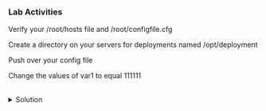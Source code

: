 ### Lab Activities
Verify your /root/hosts file and /root/configfile.cfg

Create a directory on your servers for deployments named /opt/deployment

Push over your config file

Change the values of var1 to equal 111111


<br>
<details>
<summary>Solution</summary>

```plain
cat /root/hosts
```{{exec}}

```plain
cat /root/configfile.cfg
```{{exec}}

Create a Directory on each server named /opt/deployment
```plain
ansible servers -i /root/hosts -m file -a 'path=/opt/deployment state=directory'
```{{exec}}

Copy over your /root/configfile.cfg to that directory
```plain
ansible servers -i /root/hosts -m copy -a 'src=/root/configfile.cfg dest=/opt/deployment'
```{{exec}}

Let's fix a bad configuration line from 000000 to 111111 with the lineinfile module
```plain
ansible servers -i /root/hosts -m lineinfile -a "path=/opt/deployment/configfile.cfg regexp='^var1' line='var1=111111'"
```{{exec}}

Quick verification that it looks good on all servers
```plain
ansible servers -i /root/hosts -m shell -a 'cat /opt/deployment/configfile.cfg'
```{{exec}}

</details>